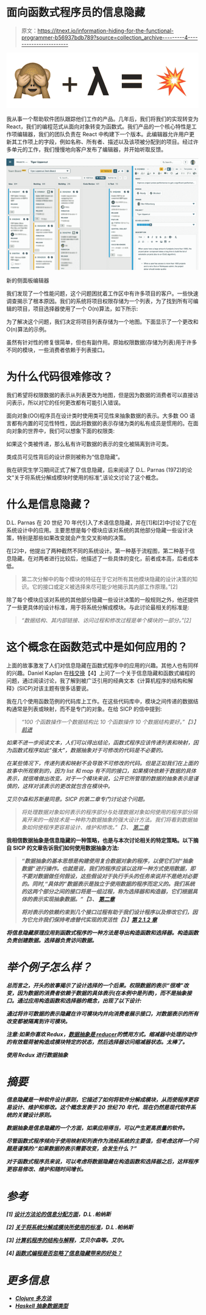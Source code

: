# 面向函数式程序员的信息隐藏

> 原文：<https://itnext.io/information-hiding-for-the-functional-programmer-b56937bdb789?source=collection_archive---------4----------------------->

![](img/3ec30c8a1f90ee2360e93904a08d1c3c.png)

我从事一个帮助软件团队跟踪他们工作的产品。几年后，我们将我们的实现转变为 React，我们的编程范式从面向对象转变为函数式。我们产品的一个核心特性是工作项编辑器，我们的团队负责在 React 中构建下一个版本。此编辑器允许用户更新其工作项上的字段，例如名称、所有者、描述以及该项被分配到的项目。经过许多单元的工作，我们慢慢地向客户发布了编辑器，并开始听取反馈。

![](img/8a30a7d0fa5bf13f3c8e1696cdbdcbaa.png)

新的侧面板编辑器

我们发现了一个性能问题，这个问题困扰着工作区中有许多项目的客户。一些快速调查揭示了根本原因。我们的系统将项目权限存储为一个列表，为了找到所有可编辑的项目，项目选择器使用了一个 O(n)算法，如下所示:

为了解决这个问题，我们决定将项目列表存储为一个地图。下面显示了一个更改和 O(n)算法的示例。

虽然有针对性的修复很简单，但也有副作用。原始权限数据(存储为列表)用于许多不同的模块，一些消费者依赖于列表接口。

# 为什么代码很难修改？

我们希望将权限数据的表示从列表更改为地图，但是因为数据的消费者可以直接访问表示，所以对它的任何更改都有可能引入错误。

面向对象(OO)程序员在设计类时使用类可见性来抽象数据的表示。大多数 OO 语言都有内置的可见性特性，因此将数据的表示存储为类的私有成员是惯用的。在面向对象的世界中，我们可以想象下面的权限类:

如果这个类被传递，那么私有许可数据的表示的变化被隔离到许可类。

类成员可见性背后的设计原则被称为“信息隐藏”。

我在研究生学习期间正式了解了信息隐藏，后来阅读了 D.L. Parnas (1972)的论文“关于将系统分解成模块时使用的标准”,该论文讨论了这个概念。

# 什么是信息隐藏？

D.L. Parnas 在 20 世纪 70 年代引入了术语信息隐藏，并在[1]和[2]中讨论了它在系统设计中的应用。主要思想是每个模块应该对系统的其他部分隐藏一些设计决策，特别是那些如果改变就会产生交叉影响的决策。

在[2]中，他提出了两种截然不同的系统设计。第一种基于流程图，第二种基于信息隐藏。在对两者进行比较后，他描述了一些具体的变化，前者成本高，后者成本低。

> 第二次分解中的每个模块的特征在于它对所有其他模块隐藏的设计决策的知识。它的接口或定义被选择来尽可能少地揭示其内部工作原理。”[2]

除了每个模块应该对系统的其他部分隐藏一些设计决策的一般规则之外，他还提供了一些更具体的设计标准，用于将系统分解成模块。与此讨论最相关的标准是:

> *“数据结构、其内部链接、访问过程和修改过程是单个模块的一部分。”[2]*

# 这个概念在函数范式中是如何应用的？

上面的故事激发了人们对信息隐藏在函数式程序中的应用的兴趣。其他人也有同样的兴趣。Daniel Kaplan 在[栈交换](https://softwareengineering.stackexchange.com/questions/213440/does-functional-programming-ignore-the-benefits-gained-from-the-on-the-criteria)【4】上问了一个关于信息隐藏和函数式编程的问题，通过阅读讨论，我了解到被广泛引用的经典文本《计算机程序的结构和解释》(SICP)对该主题有很多话要说。

我在几个使用函数范例的代码库上工作。在这些代码库中，模块之间传递的数据结构通常是列表或映射，而不是专门的对象。在给 SICP 的信中提到:

> *“100 个函数操作一个数据结构比 10 个函数操作 10 个数据结构要好。”【3】*[*前进*](https://mitpress.mit.edu/sites/default/files/sicp/full-text/book/book-Z-H-5.html)

*如果不进一步阅读文本，人们可以得出结论，函数式程序应该传递列表和映射，因为函数式程序如此“强大”，数据抽象对于可修改的代码是不必要的。*

*在某些情况下，传递列表和映射不会导致不可修改的代码。但是正如我们在上面的故事中所观察到的，因为 list 和 map 有不同的接口，如果模块依赖于数据的具体表示，就很难做出改变。对于一个模块来说，公开它所管理的数据的抽象表示是谨慎的，这样对该表示的更改就包含在模块中。*

*艾贝尔森和苏斯曼同意。SICP 的第二章专门讨论这个问题。*

> *将处理数据对象如何表示的程序部分与处理数据对象如何使用的程序部分隔离开来的一般技术是一种称为数据抽象的强大设计方法。我们将看到数据抽象如何使程序更容易设计、维护和修改。”【3、 [*第二章*](https://mitpress.mit.edu/sites/default/files/sicp/full-text/book/book-Z-H-13.html)*

**我相信数据抽象是信息隐藏的一种策略，也是与本次讨论相关的特定策略。以下摘自 SICP 的文章告诉我们如何使用数据抽象方法:**

> ***“数据抽象的基本思想是构建使用复合数据对象的程序，以便它们对“抽象数据”进行操作。也就是说，我们的程序应该以这样一种方式使用数据，即不要对数据做任何假设，这些假设对于执行手头的任务来说并不是绝对必要的。同时,“具体的”数据表示是独立于使用数据的程序而定义的。我们系统的这两个部分之间的接口将是一组过程，称为选择器和构造器，它们根据具体的表示实现抽象数据。”【3、* [*第二章*](https://mitpress.mit.edu/sites/default/files/sicp/full-text/book/book-Z-H-14.html)**
> 
> ***将对表示的依赖约束到几个接口过程有助于我们设计程序以及修改它们，因为它允许我们保持考虑替代实现的灵活性【3】[*第 2.1.2 章*](https://mitpress.mit.edu/sites/default/files/sicp/full-text/book/book-Z-H-14.html)***

***将信息隐藏原理应用到函数式程序的一种方法是导出构造函数和选择器。构造函数负责创建数据。选择器负责访问数据。***

# ***举个例子怎么样？***

***总而言之，开头的故事揭示了设计选择的一个后果。权限数据的表示“很难”改变，因为数据的消费者依赖于数据的具体表示(在本例中是列表)，而不是抽象接口。通过应用构造函数和选择器的概念，出现了以下设计:***

***通过将许可数据的表示隐藏在许可模块内并向消费者展示接口，对数据表示的所有改变都被隔离到许可模块。***

***注意:如果你喜欢 Redux，[数据抽象是 reducer](https://egghead.io/lessons/javascript-redux-colocating-selectors-with-reducers)的惯用方式。缩减器中处理的动作的有效载荷被构造成模块特定的状态，然后选择器访问缩减器状态。太棒了。***

***使用 Redux 进行数据抽象***

# ***摘要***

***信息隐藏是一种软件设计原则，它描述了如何将软件分解成模块，从而使程序更容易设计、维护和修改。这个概念发表于 20 世纪 70 年代，现在仍然是现代软件系统的关键设计原则。***

***数据抽象是信息隐藏的一个方面，如果应用得当，可以产生更高质量的软件。***

***尽管函数式程序倾向于使用映射和列表作为流经系统的主要值，但考虑这样一个问题是谨慎的:“如果数据的表示需要改变，会发生什么？”***

***对于函数式程序员来说，可以考虑将数据隐藏在构造函数和选择器之后，这样程序更容易修改、维护和随时间增长。***

# ***参考***

***[1] [设计方法论的信息分配方面](http://cseweb.ucsd.edu/%7Ewgg/CSE218/Parnas-IFIP71-information-distribution.PDF)，D.L .帕纳斯***

***[2] [关于将系统分解成模块所使用的标准](https://prl.ccs.neu.edu/img/p-tr-1971.pdf)，D.L .帕纳斯***

***[3] [计算机程序的结构与解释](https://mitpress.mit.edu/sites/default/files/sicp/full-text/book/book.html)，艾贝尔森等。艾尔。***

***[4] [函数式编程是否忽略了信息隐藏带来的好处？](https://softwareengineering.stackexchange.com/questions/213440/does-functional-programming-ignore-the-benefits-gained-from-the-on-the-criteria)***

# ***更多信息***

*   ***[Clojure 多方法](https://clojure.org/reference/multimethods)***
*   ***[Haskell 抽象数据类型](https://wiki.haskell.org/Abstract_data_type)***